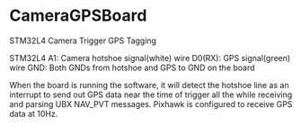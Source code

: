 # CameraGPSBoard
STM32L4 Camera Trigger GPS Tagging

STM32L4 A1: Camera hotshoe signal(white) wire
    D0(RX): GPS signal(green) wire
       GND: Both GNDs from hotshoe and GPS to GND on the board

When the board is running the software, it will detect the hotshoe line as an interrupt to send out GPS data near the time of trigger all the while receiving and parsing UBX NAV_PVT messages. Pixhawk is configured to receive GPS data at 10Hz.
